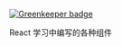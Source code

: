 
[![Greenkeeper badge](https://badges.greenkeeper.io/hardfist/react-learning.svg)](https://greenkeeper.io/)

React 学习中编写的各种组件
